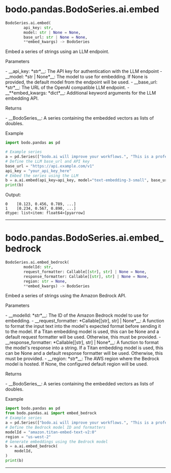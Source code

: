 # bodo.pandas.BodoSeries.ai.embed

```py
BodoSeries.ai.embed(
        api_key: str,
        model: str | None = None,
        base_url: str | None = None,
        **embed_kwargs) -> BodoSeries
```
Embed a series of strings using an LLM endpoint.
<p class="api-header">Parameters</p>
- __api_key: *str*__: The API key for authentication with the LLM endpoint
- __model: *str | None*__: The model to use for embedding. If None is provided, the default model from the endpoint will be used.
- __base_url: *str*__: The URL of the OpenAI compatible LLM endpoint.
- __**embed_kwargs: *dict*__: Additional keyword arguments for the LLM embedding API.
<p class="api-header">Returns</p>
- __BodoSeries__: A series containing the embedded vectors as lists of doubles.
<p class="api-header">Example</p>

```py
import bodo.pandas as pd

# Example series
a = pd.Series(["bodo.ai will improve your workflows.", "This is a professional sentence."])
# Define the LLM base_url and API key
base_url = "https://api.example.com/v1"
api_key = "your_api_key_here"
# Embed the series using the LLM
b = a.ai.embed(api_key=api_key, model="text-embedding-3-small", base_url=base_url)
print(b)
```

Output:
```
0    [0.123, 0.456, 0.789, ...]
1    [0.234, 0.567, 0.890, ...]
dtype: list<item: float64>[pyarrow]
```

---

# bodo.pandas.BodoSeries.ai.embed_bedrock

```py
BodoSeries.ai.embed_bedrock(
        modelId: str,
        request_formatter: Callable[[str], str] | None = None,
        response_formatter: Callable[[str], str] | None = None,
        region: str = None,
        **embed_kwargs) -> BodoSeries
```
Embed a series of strings using the Amazon Bedrock API.
<p class="api-header">Parameters</p>
- __modelId: *str*__: The ID of the Amazon Bedrock model to use
    for embedding.
- __request_formatter: *Callable[[str], str] | None*__: A function to
    format the input text into the model's expected format before sending it to the model. If a  Titan embedding model is used, this can be None and a default request formatter will be used. Otherwise, this must be provided.
- __response_formatter: *Callable[[str], str] | None*__: A function to
    format the model's response into a string. If a Titan embedding model is used, this can be None and a default response formatter will be used. Otherwise, this must be provided.
- __region: *str*__: The AWS region where the Bedrock model is hosted. If None, the configured default region will be used.
<p class="api-header">Returns</p>
- __BodoSeries__: A series containing the embedded vectors as lists of doubles.
<p class="api-header">Example</p>

```py
import bodo.pandas as pd
from bodo.pandas.ai import embed_bedrock
# Example series
a = pd.Series(["bodo.ai will improve your workflows.", "This is a professional sentence."])
# Define the Bedrock model ID and formatters
modelId = "amazon.titan-embed-text-v2:0"
region = "us-west-2"
# Generate embeddings using the Bedrock model
b = a.ai.embed_bedrock(
    modelId,
)
print(b)
```

---
